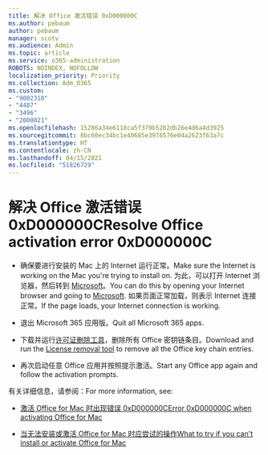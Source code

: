 ```yaml
---
title: 解决 Office 激活错误 0xD000000C
ms.author: pebaum
author: pebaum
manager: scotv
ms.audience: Admin
ms.topic: article
ms.service: o365-administration
ROBOTS: NOINDEX, NOFOLLOW
localization_priority: Priority
ms.collection: Adm_O365
ms.custom:
- "9002310"
- "4487"
- "3496"
- "2000021"
ms.openlocfilehash: 15286a34e6118ca5f379b52b2db26e4d6a4d3925
ms.sourcegitcommit: 8bc60ec34bc1e40685e3976576e04a2623f63a7c
ms.translationtype: HT
ms.contentlocale: zh-CN
ms.lasthandoff: 04/15/2021
ms.locfileid: "51826729"
---
```

# <a name="resolve-office-activation-error-0xd000000c"></a><span data-ttu-id="40b24-102">解决 Office 激活错误 0xD000000C</span><span class="sxs-lookup"><span data-stu-id="40b24-102">Resolve Office activation error 0xD000000C</span></span>

- <span data-ttu-id="40b24-103">确保要进行安装的 Mac 上的 Internet 运行正常。</span><span class="sxs-lookup"><span data-stu-id="40b24-103">Make sure the Internet is working on the Mac you're trying to install on.</span></span> <span data-ttu-id="40b24-104">为此，可以打开 Internet 浏览器，然后转到 [Microsoft](https://www.microsoft.com)。</span><span class="sxs-lookup"><span data-stu-id="40b24-104">You can do this by opening your Internet browser and going to [Microsoft](https://www.microsoft.com).</span></span> <span data-ttu-id="40b24-105">如果页面正常加载，则表示 Internet 连接正常。</span><span class="sxs-lookup"><span data-stu-id="40b24-105">If the page loads, your Internet connection is working.</span></span>

- <span data-ttu-id="40b24-106">退出 Microsoft 365 应用版。</span><span class="sxs-lookup"><span data-stu-id="40b24-106">Quit all Microsoft 365 apps.</span></span>

- <span data-ttu-id="40b24-107">下载并运行[许可证删除工具](https://go.microsoft.com/fwlink/?linkid=849815)，删除所有 Office 密钥链条目。</span><span class="sxs-lookup"><span data-stu-id="40b24-107">Download and run the [License removal tool](https://go.microsoft.com/fwlink/?linkid=849815) to remove all the Office key chain entries.</span></span>

- <span data-ttu-id="40b24-108">再次启动任意 Office 应用并按照提示激活。</span><span class="sxs-lookup"><span data-stu-id="40b24-108">Start any Office app again and follow the activation prompts.</span></span>

<span data-ttu-id="40b24-109">有关详细信息，请参阅：</span><span class="sxs-lookup"><span data-stu-id="40b24-109">For more information, see:</span></span>

- [<span data-ttu-id="40b24-110">激活 Office for Mac 时出现错误 0xD000000C</span><span class="sxs-lookup"><span data-stu-id="40b24-110">Error 0xD000000C when activating Office for Mac</span></span>](https://support.office.com/article/error-0xd000000c-when-activating-office-for-mac-da865931-4658-4829-ba2d-8133390c6d25)

- [<span data-ttu-id="40b24-111">当无法安装或激活 Office for Mac 时应尝试的操作</span><span class="sxs-lookup"><span data-stu-id="40b24-111">What to try if you can't install or activate Office for Mac</span></span>](https://support.office.com/article/what-to-try-if-you-can-t-install-or-activate-office-for-mac-5efba2b4-b1e6-4e5f-bf3c-6ab945d03dea)
